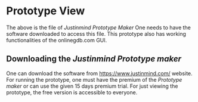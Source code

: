 # Prototype View

The above is the file of *Justinmind Prototype Maker*
One needs to have the software downloaded to access this file.
This prototype also has working functionalities of the onlinegdb.com GUI.

## Downloading the *Justinmind Prototype maker*
One can download the software from https://www.justinmind.com/ website.
For running the prototype, one must have the premium of the *Prototype maker* or can use the given 15 days premium trial.
For just viewing the prototype, the free version is accessible to everyone.
